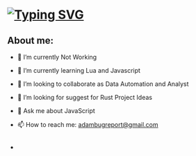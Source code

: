 # [![Typing SVG](https://readme-typing-svg.demolab.com/?lines=First+line+of+text;Second+line+of+text)](https://git.io/typing-svg)
## About me:
- 🔭 I’m currently Not Working
- 🌱 I’m currently learning Lua and Javascript
- 👯 I’m looking to collaborate as Data Automation and Analyst
- 🤔 I’m looking for suggest for Rust Project Ideas
- 💬 Ask me about JavaScript
- 📫 How to reach me: adambugreport@gmail.com

- ##
